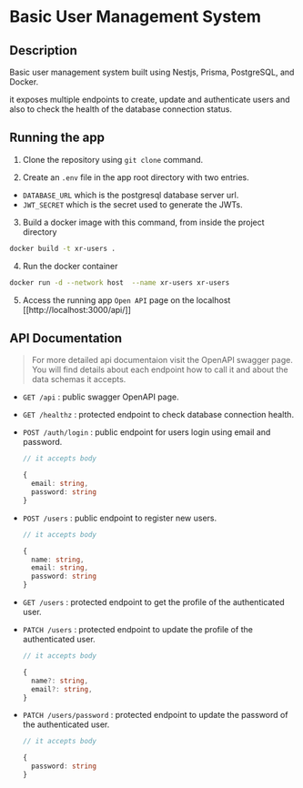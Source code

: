# Basic User Management System

## Description

Basic user management system built using Nestjs, Prisma, PostgreSQL, and Docker.

it exposes multiple endpoints to create, update and authenticate users and also to check the health of the database connection status.


## Running the app

1. Clone the repository using `git clone` command.

2. Create an `.env` file in the app root directory with two entries.
  - `DATABASE_URL` which is the postgresql database server url.
  - `JWT_SECRET` which is the secret used to generate the JWTs.

3. Build a docker image with this command, from inside the project directory

```sh
docker build -t xr-users .
```

4. Run the docker container

```sh
docker run -d --network host  --name xr-users xr-users
```

5. Access the running app `Open API` page on the localhost [[http://localhost:3000/api/]]


## API Documentation

> For more detailed api documentaion visit the OpenAPI swagger page. <br />
> You will find details about each endpoint how to call it and about the data schemas it accepts.

- `GET /api` : public swagger OpenAPI page.
- `GET /healthz` : protected endpoint to check database connection health.
- `POST /auth/login` : public endpoint for users login using email and password.
  ```ts
  // it accepts body 

  {
    email: string,
    password: string
  }

  ```

- `POST /users` : public endpoint to register new users.
  ```ts
  // it accepts body
  
  {
    name: string,
    email: string,
    password: string
  }


  ```

- `GET /users` : protected endpoint to get the profile of the authenticated user.

- `PATCH /users` : protected endpoint to update the profile of the authenticated user.
  ```ts 
  // it accepts body

  {
    name?: string,
    email?: string,
  }
  ```

- `PATCH /users/password` : protected endpoint to update the password of the authenticated user.

  ```ts
  // it accepts body

  {
    password: string
  }
  ```